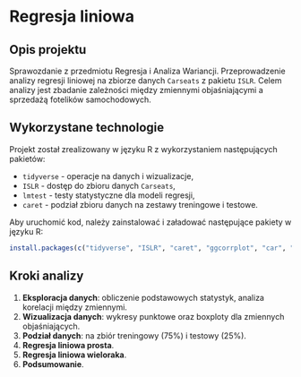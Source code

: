# Regresja liniowa

## Opis projektu
Sprawozdanie z przedmiotu Regresja i Analiza Wariancji. Przeprowadzenie analizy regresji liniowej na zbiorze danych `Carseats` z pakietu `ISLR`. Celem analizy jest zbadanie zależności między zmiennymi objaśniającymi a sprzedażą fotelików samochodowych.

## Wykorzystane technologie
Projekt został zrealizowany w języku R z wykorzystaniem następujących pakietów:
- `tidyverse` - operacje na danych i wizualizacje,
- `ISLR` - dostęp do zbioru danych `Carseats`,
- `lmtest` - testy statystyczne dla modeli regresji,
- `caret` - podział zbioru danych na zestawy treningowe i testowe.

Aby uruchomić kod, należy zainstalować i załadować następujące pakiety w języku R:
```r
install.packages(c("tidyverse", "ISLR", "caret", "ggcorrplot", "car", "broom", "lmtest"))
```

## Kroki analizy
1. **Eksploracja danych**: obliczenie podstawowych statystyk, analiza korelacji między zmiennymi.
2. **Wizualizacja danych**: wykresy punktowe oraz boxploty dla zmiennych objaśniających.
3. **Podział danych**: na zbiór treningowy (75%) i testowy (25%).
4. **Regresja liniowa prosta**.
5. **Regresja liniowa wieloraka**.
6. **Podsumowanie**.



